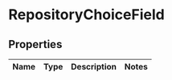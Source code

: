
# RepositoryChoiceField

## Properties
Name | Type | Description | Notes
------------ | ------------- | ------------- | -------------



